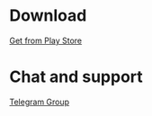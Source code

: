 # Download
[Get from Play Store](https://play.google.com/store/apps/details?id=studio.forface.freshtv)
# Chat and support
[Telegram Group](https://t.me/androidFreshTv) 